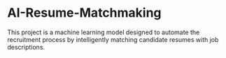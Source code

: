 # AI-Resume-Matchmaking
This project is a machine learning model designed to automate the recruitment process by intelligently matching candidate resumes with job descriptions.
